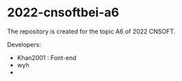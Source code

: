 # 2022-cnsoftbei-a6
The repository is created for the topic A6 of 2022 CNSOFT.

Developers:

- Khan2001 : Font-end
- wyh
- 
